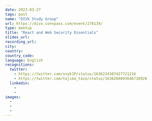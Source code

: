 ```yaml
---
date: 2023-03-27
tags: post
name: "DIVX Study Group"
url: https://divx.connpass.com/event/278139/
type: meetup
title: "React and Web Security Essentials"
slides_url:
recording_url: 
city: 
country: 
country_code: 
language: English
recognitions:
  twitter:
    - https://twitter.com/snykJP/status/1636224307427721216
    - https://twitter.com/tajima_taso/status/1636204093646716928
  linkedin:
    - 
    - 
images:
  - 
  - 
  - 
---
```

